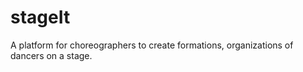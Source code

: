 stageIt
=======

A platform for choreographers to create formations, organizations of dancers on a stage.